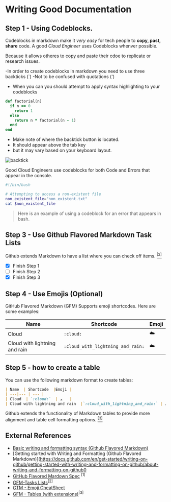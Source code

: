 # Writing Good Documentation

## Step 1 - Using Codeblocks.

Codeblocks in markdown make it *very easy* for tech people to **copy, past, share** code. 
A good _Cloud Engineer_ uses Codeblocks whenver possible. 

Because it allows otheres to copy and paste their cdoe to replicate or research issues.

-In order to create codeblocks in markdown you need to use three backticks (`)
-Not to be confused with quotations (')

- When you can you should attempt to apply syntax highlighting to your codeblocks

```ruby
def factorial(n)
  if n == 0
    return 1
  else
    return n * factorial(n - 1)
  end
end
```
- Make note of where the backtick button is located. 
- It should appear above the tab key
- but it may vary based on your keyboard layout.

![backtick](https://github.com/AmberL23/github-docs-example/assets/142250106/410b80ab-d6bb-4a4c-a2fe-06a665ba1f96)

Good Cloud Engineers use codeblocks for both Code and Errors that appear in the console. 

```bash
#!/bin/bash

# Attempting to access a non-existent file
non_existent_file="non_existent.txt"
cat $non_existent_file
```
> Here is an example of using a codeblock for an error that appears in bash.

## Step 3 - Use Github Flavored Markdown Task Lists

Github extends Markdown to have a list where you can check off items. [<sup>[2]</sup>](#external-references)
- [x] Finish Step 1
- [ ] Finish Step 2
- [x] Finish Step 3

##  Step 4 - Use Emojis (Optional)

GitHub Flavored Markdown (GFM) Supports emoji shortcodes.
Here are some examples:

| Name  | Shortcode  |Emoji |
| ---|--- | --- |
| Cloud  | `:cloud:`  | ☁️   |
| Cloud with lightning and rain  |`:cloud_with_lightning_and_rain:` | ☁️   |

## Step 5 - how to create a table 

You can use the following markdown format to create tables: 

```markdown
| Name  | Shortcode  |Emoji |
| ---|--- | --- |
| Cloud  | `:cloud:`  | ☁️   |
| Cloud with lightning and rain  |`:cloud_with_lightning_and_rain:` | ☁️   |
```
Github extends the functionality of Markdown tables to provide more alignment and table cell formatting options. [<sup>[3]</sup>](#external-references)

  
## External References 
- [Basic writing and formatting syntax (Github Flavored Markdown)](https://docs.github.com/en/get-started/writing-on-github/getting-started-with-writing-and-formatting-on-github/basic-writing-and-formatting-syntax)
- [Getting started with Writing and Formatting (Github Flavored Markdown)](https://docs.github.com/en/get-started/writing-on-github/getting-started-with-writing-and-formatting-on-github/about-writing-and-formatting-on-github0
- [GitHub Flavored Mardown Spec](https://github.com/gfm/) <sup>[1]</sup>
- [GFM-Tasks Lists](https://facelessuser.github.io/pymdown-extensions/extensions/tasklist/#tasklist)<sup>[2]</sup>
- [GTM - Emoji CheatSheet](https://github.com/ikatyang/emoji-cheat-sheet)
- [GFM - Tables (with extensions)](https://github.github.com/gfm/#tables-extension-)<sup>[3]</sup>
